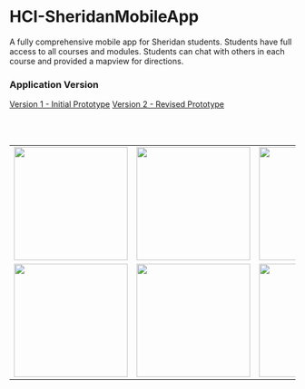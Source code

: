 # HCI-SheridanMobileApp
A fully comprehensive mobile app for Sheridan students. Students have full access to all courses and modules. Students can chat with others in each course and provided a mapview for directions.

</hr>

<H3> Application Version </H3>
<a href="https://www.figma.com/file/Km1HtqkmRhlWVdjDxXdkLu/Sheridan-Course-v2?node-id=0%3A1&t=Te0KCOwcnz1UqQkH-1">Version 1 - Initial Prototype</a>
<a href="https://www.figma.com/file/Km1HtqkmRhlWVdjDxXdkLu/Sheridan-Course-v2?node-id=0%3A1&t=Te0KCOwcnz1UqQkH-1">Version 2 - Revised Prototype</a>

<br><br>
</hr>
<table>
  <tr>
    <td valign="top"><img src="https://user-images.githubusercontent.com/60414383/219460321-39164a6f-de2a-4bba-a714-bbef78031cd1.png" width="200" /></td>
    <td valign="top"><img src="https://user-images.githubusercontent.com/60414383/219460506-fe5baf6e-3f4c-44cf-9732-ca65a287cc00.png" width="200" /></td>
    <td valign="top"><img src="https://user-images.githubusercontent.com/60414383/219460716-e8d447c3-0b72-42be-9839-3cd347e1cde9.png" width="200" /></td>
  </tr>
  <tr>
     <td valign="top"><img src="https://user-images.githubusercontent.com/60414383/219460946-51e85929-b6bb-489b-a7d3-d25f8328590c.png" width="200" /></td>
     <td valign="top"><img src="https://user-images.githubusercontent.com/60414383/219461608-1535805c-9cab-4c09-a504-e23b5bf6bdbd.png" width="200" /></td>
     <td valign="top"><img src="https://user-images.githubusercontent.com/60414383/219461893-f509f72f-fd4c-4646-853b-bd66ca2e167f.png" width="200" /></td>
  </tr>


  
 </table>
